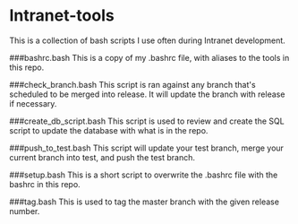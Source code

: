 Intranet-tools
==============
This is a collection of bash scripts I use often during Intranet development.

###bashrc.bash
This is a copy of my .bashrc file, with aliases to the tools in this repo.

###check_branch.bash
This script is ran against any branch that's scheduled to be merged into release. It will update the branch with release if necessary.

###create_db_script.bash
This script is used to review and create the SQL script to update the database with what is in the repo.

###push_to_test.bash
This script will update your test branch, merge your current branch into test, and push the test branch.

###setup.bash
This is a short script to overwrite the .bashrc file with the bashrc in this repo.

###tag.bash
This is used to tag the master branch with the given release number.
